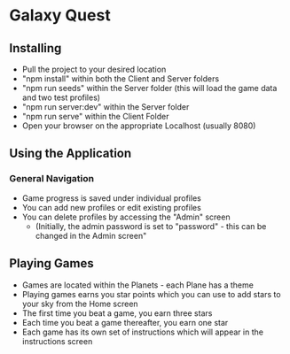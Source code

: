# Galaxy Quest

## Installing
- Pull the project to your desired location
- "npm install" within both the Client and Server folders
- "npm run seeds" within the Server folder (this will load the game data and two test profiles)
- "npm run server:dev" within the Server folder
- "npm run serve" within the Client Folder
- Open your browser on the appropriate Localhost (usually 8080)

## Using the Application
### General Navigation
- Game progress is saved under individual profiles
- You can add new profiles or edit existing profiles
- You can delete profiles by accessing the "Admin" screen
  - (Initially, the admin password is set to "password" - this can be changed in the Admin screen"

## Playing Games
- Games are located within the Planets - each Plane has a theme
- Playing games earns you star points which you can use to add stars to your sky from the Home screen
- The first time you beat a game, you earn three stars 
- Each time you beat a game thereafter, you earn one star
- Each game has its own set of instructions which will appear in the instructions screen
